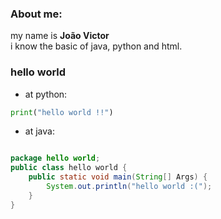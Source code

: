 ### About me:

my name is **João Victor** <br>
i know the basic of java, python and html.

### hello world 

- at python:

```python
print("hello world !!")
```
- at java:

```java

package hello world;
public class hello world {
    public static void main(String[] Args) {
        System.out.println("hello world :(");
    }
}
```
    
